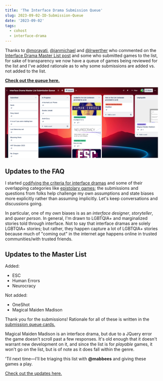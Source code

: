 ```yaml
---
title: 'The Interface Drama Submission Queue'
slug: 2023-09-02-ID-Submission-Queue
date: '2023-09-02'
tags:
  - cohost
  - interface-drama
---
```


Thanks to [@morayati](https://katherinemorayati.com/), [@ianmichael](https://ianmichaelwaddell.ca/) and [@lrwerther](https://mastodon.gamedev.place/@lrwerther) who commented on the [Interface Drama Master List post](/posts/2023-08-22-Interface-Drama.html) and some who submitted games to the list, for sake of transparency we now have a queue of games being reviewed for the list and I've added rationale as to why some submissions are added vs. not added to the list.

[**Check out the queue here.**](https://trello.com/b/FsmPZht8/interface-drama-master-list-submission-queue)

![The Interface Drama Submission Queue.](queue.png)

## Updates to the FAQ

I started [codifying the criteria for interface dramas](/posts/2023-08-15-Interface-Drama-Master-List.html) and some of their overlapping categories like [epistolary games](/posts/2023-08-22-Interface-Drama.html); the submissions and questions from folks help challenge my own assumptions and state biases more explicitly rather than assuming implicitly. Let's keep conversations and discussions going.

In particular, one of my _own_ biases is as an _interface designer_, _storyteller_, and _queer person_. In general, I'm drawn to LGBTQIA+ and marginalized stories told through interface. Not to say that interface dramas are solely LGBTQIA+ stories; but rather, they happen capture a lot of LGBTQIA+ stories because much of "coming out" in the internet age happens online in trusted communities/with trusted friends.

## Updates to the Master List

Added:

* ESC
* Human Errors
* Neurocracy

Not added:

* OneShot
* Magical Maiden Madison

Thank you for the submissions! Rationale for all of these is written in the [submission queue cards.](https://trello.com/b/FsmPZht8/interface-drama-master-list-submission-queue)

Magical Maiden Madison is an interface drama, but due to a JQuery error the game doesn't scroll past a few responses. It's old enough that it doesn't warrant new development on it, and since the list is for _playable_ games, it won't go on the list, but is of note as it does fall within the genre.

'Til next time—I'll be triaging this list with **@mabbees** and giving these games a play.

[Check out the updates here.](/posts/2023-09-12-ID-Update.html)
